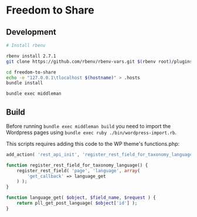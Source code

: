 # Freedom to Share

## Development

```bash
# Install rbenv

rbenv install 2.7.1
git clone https://github.com/rbenv/rbenv-vars.git $(rbenv root)/plugins/rbenv-vars

cd freedom-to-share
echo -e "127.0.0.1\tlocalhost $(hostname)" > .hosts
bundle install

bundle exec middleman
```

## Build

Before running `bundle exec middleman build` you need to import the Wordpress pages using `bundle exec ruby ./bin/wordpress-import.rb`.

This scripts requires adding this code to the WP theme's functions.php:

```php
add_action( 'rest_api_init', 'register_rest_field_for_taxonomy_language' );

function register_rest_field_for_taxonomy_language() {
    register_rest_field( 'page', 'language', array(
        'get_callback' => language_get
    ) );
}

function language_get( $object, $field_name, $request ) {
    return pll_get_post_language( $object['id'] );
}
```
